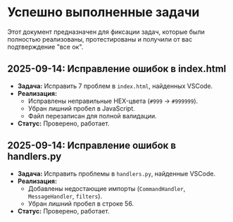 # Успешно выполненные задачи

Этот документ предназначен для фиксации задач, которые были полностью реализованы, протестированы и получили от вас подтверждение "все ок".

## 2025-09-14: Исправление ошибок в index.html
- **Задача:** Исправить 7 проблем в `index.html`, найденных VSCode.
- **Реализация:**
    - Исправлены неправильные HEX-цвета (`#999` -> `#999999`).
    - Убран лишний пробел в JavaScript.
    - Файл перезаписан для полной валидации.
- **Статус:** Проверено, работает.

## 2025-09-14: Исправление ошибок в handlers.py
- **Задача:** Исправить проблемы в `handlers.py`, найденные VSCode.
- **Реализация:**
    - Добавлены недостающие импорты (`CommandHandler`, `MessageHandler`, `filters`).
    - Убран лишний пробел в строке 56.
- **Статус:** Проверено, работает.